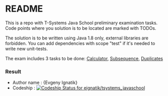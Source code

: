 # README #

This is a repo with T-Systems Java School preliminary examination tasks.
Code points where you solution is to be located are marked with TODOs.

The solution is to be written using Java 1.8 only, external libraries are forbidden. 
You can add dependencies with scope "test" if it's needed to write new unit-tests.

The exam includes 3 tasks to be done: [Calculator](/tasks/Calculator.md), [Subsequence](/tasks/Subsequence.md), [Duplicates](/tasks/Duplicates.md)

### Result ###

* Author name : {Evgeny Ignatik}
* Codeship : [ ![Codeship Status for eignatik/tsystems_javaschool](https://app.codeship.com/projects/19f4f670-08f3-0135-9253-667fc8f27e7e/status?branch=master)](https://app.codeship.com/projects/214511)